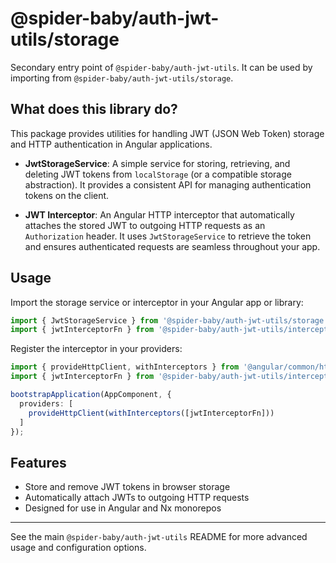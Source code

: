 # @spider-baby/auth-jwt-utils/storage

Secondary entry point of `@spider-baby/auth-jwt-utils`. It can be used by importing from `@spider-baby/auth-jwt-utils/storage`.

## What does this library do?

This package provides utilities for handling JWT (JSON Web Token) storage and HTTP authentication in Angular applications.

- **JwtStorageService**: A simple service for storing, retrieving, and deleting JWT tokens from `localStorage` (or a compatible storage abstraction). It provides a consistent API for managing authentication tokens on the client.

- **JWT Interceptor**: An Angular HTTP interceptor that automatically attaches the stored JWT to outgoing HTTP requests as an `Authorization` header. It uses `JwtStorageService` to retrieve the token and ensures authenticated requests are seamless throughout your app.

## Usage

Import the storage service or interceptor in your Angular app or library:

```typescript
import { JwtStorageService } from '@spider-baby/auth-jwt-utils/storage';
import { jwtInterceptorFn } from '@spider-baby/auth-jwt-utils/interceptor';
```

Register the interceptor in your providers:

```typescript
import { provideHttpClient, withInterceptors } from '@angular/common/http';
import { jwtInterceptorFn } from '@spider-baby/auth-jwt-utils/interceptor';

bootstrapApplication(AppComponent, {
  providers: [
    provideHttpClient(withInterceptors([jwtInterceptorFn]))
  ]
});
```

## Features
- Store and remove JWT tokens in browser storage
- Automatically attach JWTs to outgoing HTTP requests
- Designed for use in Angular and Nx monorepos

---

See the main `@spider-baby/auth-jwt-utils` README for more advanced usage and configuration options.
